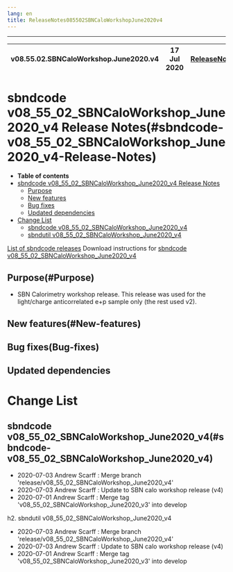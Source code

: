 ```yaml
---
lang: en
title: ReleaseNotes085502SBNCaloWorkshopJune2020v4
---
```


-----------------------------------------------------------------------------
| v08.55.02.SBNCaloWorkshop.June2020.v4 | 17 Jul 2020 | [ReleaseNotes](ReleaseNotes085502SBNCaloWorkshopJune2020v4.html) |
| --- | --- | --- |



sbndcode v08_55_02_SBNCaloWorkshop_June2020_v4 Release Notes(#sbndcode-v08_55_02_SBNCaloWorkshop_June2020_v4-Release-Notes)
=======================================================================================

-   **Table of contents**
-   [sbndcode v08_55_02_SBNCaloWorkshop_June2020_v4 Release Notes](#sbndcode-v08_55_02_SBNCaloWorkshop_June2020_v4-Release-Notes)
    -   [Purpose](#Purpose)
    -   [New features](#New-features)
    -   [Bug fixes](#Bug-fixes)
    -   [Updated dependencies](#Updated-dependencies)
-   [Change List](#Change-List)
    -   [sbndcode v08_55_02_SBNCaloWorkshop_June2020_v4](#sbndcode-v08_55_02_SBNCaloWorkshop_June2020_v4)
    -   [sbndutil v08_55_02_SBNCaloWorkshop_June2020_v4](#sbndutil-v08_55_02_SBNCaloWorkshop_June2020_v4)

[List of sbndcode releases](List_of_SBND_code_releases.html)
Download instructions for [sbndcode v08_55_02_SBNCaloWorkshop_June2020_v4](http://scisoft.fnal.gov/scisoft/bundles/sbnd/v08_55_02_SBNCaloWorkshop_June2020_v4/sbndcode-v08_55_02_SBNCaloWorkshop_June2020_v4.html)

Purpose(#Purpose)
---------------------------------------------------

* SBN Calorimetry workshop release. This release was used for the light/charge anticorrelated e+p sample only (the rest used v2).

New features(#New-features)
---------------------------------------------------

Bug fixes(Bug-fixes)
---------------------------------------------------

Updated dependencies
---------------------------------------------------

Change List
==========================================

sbndcode v08_55_02_SBNCaloWorkshop_June2020_v4(#sbndcode-v08_55_02_SBNCaloWorkshop_June2020_v4)
---------------------------------------------------

* 2020-07-03  Andrew Scarff : Merge branch 'release/v08_55_02_SBNCaloWorkshop_June2020_v4'
* 2020-07-03  Andrew Scarff : Update to SBN calo workshop release (v4)
* 2020-07-01  Andrew Scarff : Merge tag 'v08_55_02_SBNCaloWorkshop_June2020_v3' into develop

h2. sbndutil v08_55_02_SBNCaloWorkshop_June2020_v4

* 2020-07-03  Andrew Scarff : Merge branch 'release/v08_55_02_SBNCaloWorkshop_June2020_v4'
* 2020-07-03  Andrew Scarff : Update to SBN calo workshop release (v4)
* 2020-07-01  Andrew Scarff : Merge tag 'v08_55_02_SBNCaloWorkshop_June2020_v3' into develop
